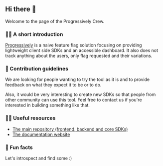 ## Hi there 👋

Welcome to the page of the Progressively Crew.

### 🙋‍♀️ A short introduction

[Progressively](https://github.com/progressively-crew/progressively) is a naive feature flag solution focusing on providing lightweight client side SDKs and an accessible dashboard. It also does not track anything about the users, only flag requested and their variations.

### 🌈 Contribution guidelines

We are looking for people wanting to try the tool as it is and to provide feedback on what they expect it to be or to do.

Also, it would be very interesting to create new SDKs so that people from other community can use this tool. Feel free to contact us if you're interested in building something like that.


### 👩‍💻 Useful resources

- [The main repository (frontend, backend and core SDKs)](https://github.com/progressively-crew/progressively)
- [The documentation website](https://progressively-crew.github.io/)

### 🍿 Fun facts

Let's introspect and find some :)

